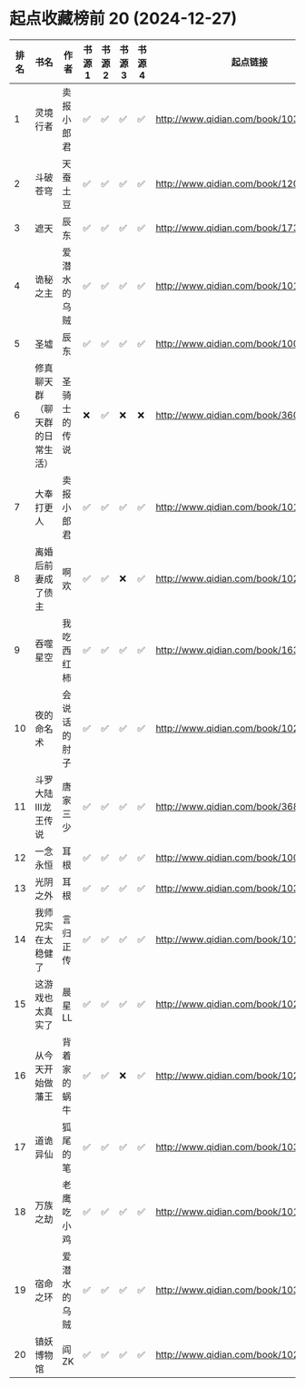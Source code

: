 # 起点收藏榜前 20 (2024-12-27)
| 排名 | 书名 | 作者 | 书源 1 | 书源 2 | 书源 3 | 书源 4 | 起点链接 |
| ---- | ---- | ---- | ---- | ---- | ---- | ---- | ---- |
| 1 | 灵境行者 | 卖报小郎君 | ✅ |✅ |✅ |✅ | http://www.qidian.com/book/1031940621/ |
| 2 | 斗破苍穹 | 天蚕土豆 | ✅ |✅ |✅ |✅ | http://www.qidian.com/book/1209977/ |
| 3 | 遮天 | 辰东 | ✅ |✅ |✅ |✅ | http://www.qidian.com/book/1735921/ |
| 4 | 诡秘之主 | 爱潜水的乌贼 | ✅ |✅ |✅ |✅ | http://www.qidian.com/book/1010868264/ |
| 5 | 圣墟 | 辰东 | ✅ |✅ |✅ |✅ | http://www.qidian.com/book/1004608738/ |
| 6 | 修真聊天群（聊天群的日常生活） | 圣骑士的传说 | ❌ |✅ |❌ |❌ | http://www.qidian.com/book/3602691/ |
| 7 | 大奉打更人 | 卖报小郎君 | ✅ |✅ |✅ |✅ | http://www.qidian.com/book/1019664125/ |
| 8 | 离婚后前妻成了债主 | 啊欢 | ✅ |✅ |❌ |✅ | http://www.qidian.com/book/1025156541/ |
| 9 | 吞噬星空 | 我吃西红柿 | ✅ |✅ |✅ |✅ | http://www.qidian.com/book/1639199/ |
| 10 | 夜的命名术 | 会说话的肘子 | ✅ |✅ |✅ |✅ | http://www.qidian.com/book/1021617576/ |
| 11 | 斗罗大陆III龙王传说 | 唐家三少 | ✅ |✅ |✅ |✅ | http://www.qidian.com/book/3681560/ |
| 12 | 一念永恒 | 耳根 | ✅ |✅ |✅ |✅ | http://www.qidian.com/book/1003354631/ |
| 13 | 光阴之外 | 耳根 | ✅ |✅ |✅ |✅ | http://www.qidian.com/book/1031777108/ |
| 14 | 我师兄实在太稳健了 | 言归正传 | ✅ |✅ |✅ |✅ | http://www.qidian.com/book/1016572786/ |
| 15 | 这游戏也太真实了 | 晨星LL | ✅ |✅ |✅ |✅ | http://www.qidian.com/book/1029391348/ |
| 16 | 从今天开始做藩王 | 背着家的蜗牛 | ✅ |✅ |❌ |✅ | http://www.qidian.com/book/1023831464/ |
| 17 | 道诡异仙 | 狐尾的笔 | ✅ |✅ |✅ |✅ | http://www.qidian.com/book/1031794030/ |
| 18 | 万族之劫 | 老鹰吃小鸡 | ✅ |✅ |✅ |✅ | http://www.qidian.com/book/1018027842/ |
| 19 | 宿命之环 | 爱潜水的乌贼 | ✅ |✅ |✅ |✅ | http://www.qidian.com/book/1036370336/ |
| 20 | 镇妖博物馆 | 阎ZK | ✅ |✅ |✅ |✅ | http://www.qidian.com/book/1026722127/ |
